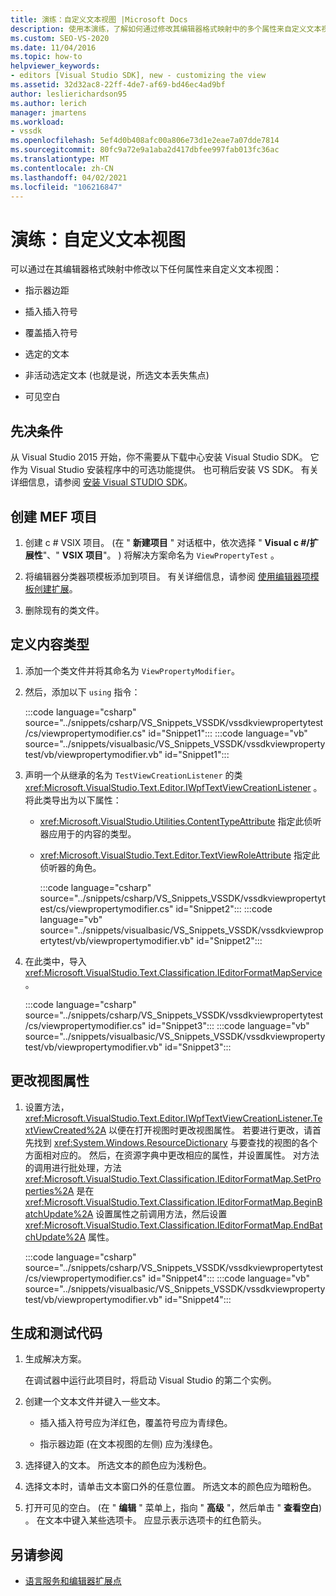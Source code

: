 ```yaml
---
title: 演练：自定义文本视图 |Microsoft Docs
description: 使用本演练，了解如何通过修改其编辑器格式映射中的多个属性来自定义文本视图。
ms.custom: SEO-VS-2020
ms.date: 11/04/2016
ms.topic: how-to
helpviewer_keywords:
- editors [Visual Studio SDK], new - customizing the view
ms.assetid: 32d32ac8-22ff-4de7-af69-bd46ec4ad9bf
author: leslierichardson95
ms.author: lerich
manager: jmartens
ms.workload:
- vssdk
ms.openlocfilehash: 5ef4d0b408afc00a806e73d1e2eae7a07dde7814
ms.sourcegitcommit: 80fc9a72e9a1aba2d417dbfee997fab013fc36ac
ms.translationtype: MT
ms.contentlocale: zh-CN
ms.lasthandoff: 04/02/2021
ms.locfileid: "106216847"
---
```

# <a name="walkthrough-customize-the-text-view"></a>演练：自定义文本视图
可以通过在其编辑器格式映射中修改以下任何属性来自定义文本视图：

- 指示器边距

- 插入插入符号

- 覆盖插入符号

- 选定的文本

- 非活动选定文本 (也就是说，所选文本丢失焦点) 

- 可见空白

## <a name="prerequisites"></a>先决条件
 从 Visual Studio 2015 开始，你不需要从下载中心安装 Visual Studio SDK。 它作为 Visual Studio 安装程序中的可选功能提供。 也可稍后安装 VS SDK。 有关详细信息，请参阅 [安装 Visual STUDIO SDK](../extensibility/installing-the-visual-studio-sdk.md)。

## <a name="create-a-mef-project"></a>创建 MEF 项目

1. 创建 c # VSIX 项目。  (在 " **新建项目** " 对话框中，依次选择 " **Visual c #/扩展性**"、" **VSIX 项目**"。 ) 将解决方案命名为 `ViewPropertyTest` 。

2. 将编辑器分类器项模板添加到项目。 有关详细信息，请参阅 [使用编辑器项模板创建扩展](../extensibility/creating-an-extension-with-an-editor-item-template.md)。

3. 删除现有的类文件。

## <a name="define-the-content-type"></a>定义内容类型

1. 添加一个类文件并将其命名为 `ViewPropertyModifier`。

2. 然后，添加以下 `using` 指令：

    :::code language="csharp" source="../snippets/csharp/VS_Snippets_VSSDK/vssdkviewpropertytest/cs/viewpropertymodifier.cs" id="Snippet1":::
    :::code language="vb" source="../snippets/visualbasic/VS_Snippets_VSSDK/vssdkviewpropertytest/vb/viewpropertymodifier.vb" id="Snippet1":::

3. 声明一个从继承的名为 `TestViewCreationListener` 的类 <xref:Microsoft.VisualStudio.Text.Editor.IWpfTextViewCreationListener> 。 将此类导出为以下属性：

   - <xref:Microsoft.VisualStudio.Utilities.ContentTypeAttribute> 指定此侦听器应用于的内容的类型。

   - <xref:Microsoft.VisualStudio.Text.Editor.TextViewRoleAttribute> 指定此侦听器的角色。

     :::code language="csharp" source="../snippets/csharp/VS_Snippets_VSSDK/vssdkviewpropertytest/cs/viewpropertymodifier.cs" id="Snippet2":::
     :::code language="vb" source="../snippets/visualbasic/VS_Snippets_VSSDK/vssdkviewpropertytest/vb/viewpropertymodifier.vb" id="Snippet2":::

4. 在此类中，导入 <xref:Microsoft.VisualStudio.Text.Classification.IEditorFormatMapService> 。

    :::code language="csharp" source="../snippets/csharp/VS_Snippets_VSSDK/vssdkviewpropertytest/cs/viewpropertymodifier.cs" id="Snippet3":::
    :::code language="vb" source="../snippets/visualbasic/VS_Snippets_VSSDK/vssdkviewpropertytest/vb/viewpropertymodifier.vb" id="Snippet3":::

## <a name="change-the-view-properties"></a>更改视图属性

1. 设置方法， <xref:Microsoft.VisualStudio.Text.Editor.IWpfTextViewCreationListener.TextViewCreated%2A> 以便在打开视图时更改视图属性。 若要进行更改，请首先找到 <xref:System.Windows.ResourceDictionary> 与要查找的视图的各个方面相对应的。 然后，在资源字典中更改相应的属性，并设置属性。 对方法的调用进行批处理，方法 <xref:Microsoft.VisualStudio.Text.Classification.IEditorFormatMap.SetProperties%2A> 是在 <xref:Microsoft.VisualStudio.Text.Classification.IEditorFormatMap.BeginBatchUpdate%2A> 设置属性之前调用方法，然后设置 <xref:Microsoft.VisualStudio.Text.Classification.IEditorFormatMap.EndBatchUpdate%2A> 属性。

    :::code language="csharp" source="../snippets/csharp/VS_Snippets_VSSDK/vssdkviewpropertytest/cs/viewpropertymodifier.cs" id="Snippet4":::
    :::code language="vb" source="../snippets/visualbasic/VS_Snippets_VSSDK/vssdkviewpropertytest/vb/viewpropertymodifier.vb" id="Snippet4":::

## <a name="build-and-test-the-code"></a>生成和测试代码

1. 生成解决方案。

     在调试器中运行此项目时，将启动 Visual Studio 的第二个实例。

2. 创建一个文本文件并键入一些文本。

    - 插入插入符号应为洋红色，覆盖符号应为青绿色。

    - 指示器边距 (在文本视图的左侧) 应为浅绿色。

3. 选择键入的文本。 所选文本的颜色应为浅粉色。

4. 选择文本时，请单击文本窗口外的任意位置。 所选文本的颜色应为暗粉色。

5. 打开可见的空白。  (在 " **编辑** " 菜单上，指向 " **高级** "，然后单击 " **查看空白**) 。 在文本中键入某些选项卡。 应显示表示选项卡的红色箭头。

## <a name="see-also"></a>另请参阅
- [语言服务和编辑器扩展点](../extensibility/language-service-and-editor-extension-points.md)
